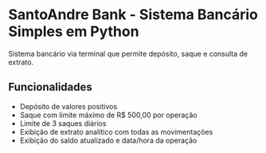 # SantoAndre Bank - Sistema Bancário Simples em Python

Sistema bancário via terminal que permite depósito, saque e consulta de extrato.

## Funcionalidades

- Depósito de valores positivos
- Saque com limite máximo de R$ 500,00 por operação
- Limite de 3 saques diários
- Exibição de extrato analítico com todas as movimentações
- Exibição do saldo atualizado e data/hora da operação